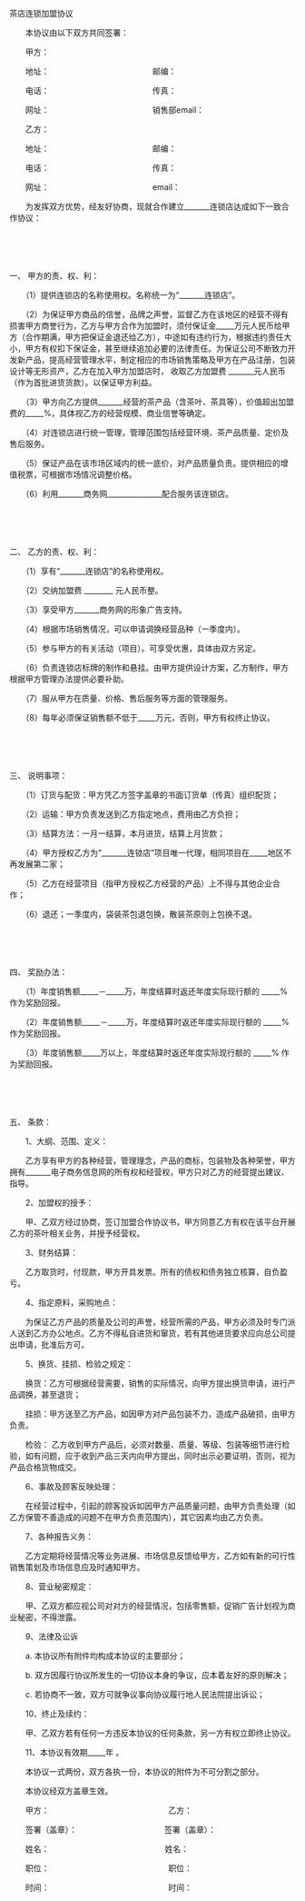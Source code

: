 



茶店连锁加盟协议



 

　　本协议由以下双方共同签署：

　　甲方：

　　地址：　　　　　　　　　　　　　邮编：

　　电话：　　　　　　　　　　　　　传真：

　　网址：　　　　　　　　　　　　　销售部email：　　

　　乙方：

　　地址：　　　　　　　　　　　　　邮编： 

　　电话：　　　　　　　　　　　　　传真： 

　　网址：　　　　　　　　　　　　　email：　　

　　为发挥双方优势，经友好协商，现就合作建立_______连锁店达成如下一致合作协议：

　　

　　

一、
甲方的责、权、利：

　　（1）提供连锁店的名称使用权。名称统一为“_______连锁店”。

　　（2）为保证甲方商品的信誉，品牌之声誉，监督乙方在该地区的经营不得有损害甲方商誉行为，乙方与甲方合作为加盟时，须付保证金_____万元人民币给甲方（合作期满，甲方把保证金退还给乙方），中途如有违约行为，根据违约责任大小，甲方有权扣下保证金，甚至继续追加必要的法律责任。为保证公司不断致力开发新产品，提高经营管理水平，制定相应的市场销售策略及甲方在产品注册，包装设计等无形资产，乙方在加入甲方加盟店时， 收取乙方加盟费 _______元人民币（作为首批进货货款）。以保证甲方利益。

　　（3）甲方向乙方提供_______经营的茶产品（含茶叶、茶具等），价值超出加盟费的_____%，具体视乙方的经营规模、商业信誉等确定。

　　（4）对连锁店进行统一管理，管理范围包括经营环境、茶产品质量、定价及售后服务。

　　（5）保证产品在该市场区域内的统一底价，对产品质量负责。提供相应的增值税票，可根据市场情况调整价格。

　　（6）利用_______商务网_______________配合服务该连锁店。

　　

　　

二、
乙方的责、权、利：

　　（1）享有“_______连锁店”的名称使用权。

　　（2）交纳加盟费 ________ 元人民币整。

　　（3）享受甲方_______商务网的形象广告支持。

　　（4）根据市场销售情况，可以申请调换经营品种（一季度内）。

　　（5）参与甲方的有关活动（项目）。可享受优惠，具体由双方另定。

　　（6）负责连锁店标牌的制作和悬挂。由甲方提供设计方案，乙方制作，甲方根据甲方管理办法提供必要补助。

　　（7）服从甲方在质量、价格、售后服务等方面的管理服务。

　　（8）每年必须保证销售额不低于_____万元，否则，甲方有权终止协议。

　　

　　

三、
说明事项：

　　（1）订货与配货：甲方凭乙方签字盖章的书面订货单（传真）组织配货；

　　（2）运输：甲方负责发送到乙方指定地点，费用由乙方负担；

　　（3）结算方法：一月一结算，本月进货，结算上月货款；

　　（4）甲方授权乙方为“_______连锁店”项目唯一代理，相同项目在_____地区不再发展第二家；

　　（5）乙方在经营项目（指甲方授权乙方经营的产品）上不得与其他企业合作；

　　（6）退还；一季度内，袋装茶包退包换，散装茶原则上包换不退。

　　

　　

四、
奖励办法：

　　（1）年度销售额_____－_____万，年度结算时返还年度实际现行额的 _____% 作为奖励回报。

　　（2）年度销售额_____－_____万，年度结算时返还年度实际现行额的 _____% 作为奖励回报。

　　（3）年度销售额_____万以上，年度结算时返还年度实际现行额的 _____% 作为奖励回报。

　　

　　

五、
条款：

　　1、大纲、范围、定义：

　　乙方享有甲方的各种经营，管理理念，产品的商标，包装物及各种荣誉，甲方拥有_______电子商务信息网的所有权和经营权，甲方只对乙方的经营提出建议、指导。

　　2、加盟权的授予：

　　甲、乙双方经过协商，签订加盟合作协议书，甲方同意乙方有权在该平台开展乙方的茶叶相关业务，并授予经营权。

　　3、财务结算：

　　乙方取货时，付现款，甲方开具发票。所有的债权和债务独立核算，自负盈亏。

　　4、指定原料，采购地点：

　　为保证乙方产品的质量及公司的声誉，经营所需的产品，甲方必须及时专门派人送到乙方办公地点。乙方不得私自进货和窜货，若有其他进货要求应向总公司提出申请，批准后方可。

　　5、换货、挂损、检验之规定：

　　换货：乙方可根据经营需要，销售的实际情况，向甲方提出换货申请，进行产品调换，甚至退货；

　　挂损：甲方送至乙方产品，如因甲方对产品包装不力，造成产品破损，由甲方负责。

　　检验： 乙方收到甲方产品后，必须对数量、质量、等级、包装等细节进行检验，如有问题，应于收到产品三天内向甲方提出，同时出示必要证明，否则，视为产品合格货物成交。

　　6、事故及顾客反映处理：

　　在经营过程中，引起的顾客投诉如因甲方产品质量问题，由甲方负责处理（如乙方保管不善造成的问题不在甲方负责范围内），其它因素均由乙方负责。

　　7、各种报告义务：

　　乙方定期将经营情况等业务进展、市场信息反馈给甲方，乙方如有新的可行性销售策划及市场信息应及时通知甲方。

　　8、营业秘密规定：

　　甲、乙双方都应视公司对对方的经营情况，包括零售额，促销广告计划视为商业秘密，不得泄露。

　　9、法律及讼诉

　　a. 本协议所有附件均构成本协议的主要部分；

　　b. 双方因履行协议所发生的一切协议本身的争议，应本着友好的原则解决；

　　c. 若协商不一致，双方可就争议事向协议履行地人民法院提出诉讼；

　　10、终止及续约：

　　甲、乙双方若有任何一方违反本协议的任何条款，另一方有权立即终止协议。

　　11、本协议有效期_____年 。

　　本协议一式两份，双方各执一份，本协议的附件为不可分割之部分。

　　本协议经双方盖章生效。　　

　　甲方：　　　　　　　　　　　　　　　乙方：

　　签署（盖章）：　　　　　　　　　　　签署（盖章）：

　　姓名： 　　　　　　　　　　　　　　 姓名：

　　职位：　　　　　　　　　　　　　　　职位：

　　时间：　　　　　　　　　　　　　　　时间：